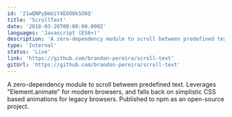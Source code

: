 ```yaml
---
id: '21wQNPyDmUiY4EOO0kSO6Q'
title: 'ScrollText'
date: '2018-03-20T00:00:00.000Z'
languages: 'Javascript (ES6+)'
description: 'A zero-dependency module to scroll between predefined text. Leverages "Element.animate" for modern browsers, and falls back on simplistic CSS based animations for legacy browsers. Published to npm as an open-source project.'
type: 'Internal'
status: 'Live'
link: 'https://github.com/brandon-pereira/scroll-text'
gitUrl: 'https://github.com/brandon-pereira/scroll-text'
---
```


A zero-dependency module to scroll between predefined text. Leverages "Element.animate" for modern browsers, and falls back on simplistic CSS based animations for legacy browsers. Published to npm as an open-source project.
